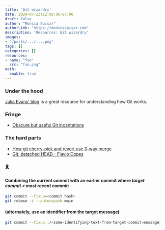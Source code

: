 ```yaml
---
title: 'Git wizardry'
date: 2024-07-23T12:08:06-07:00
draft: false
author: "Monica Spisar"
authorLink: "https://monicaspisar.com"
description: 'Resources: Git wizardry'
images: 
- "/posts/.../....png"
tags: []
categories: []
resources:
- name: "foo"
  src: "foo.png"
math:
  enable: true
---
```

### Under the hood
[Julia Evans' blog](https://jvns.ca/categories/git/ "Git") is a great resource for understanding how Git works.

### Fringe
- [Obscure but useful Git incantations](https://legends2k.github.io/note/git_nuances/)

### The hard parts

- [How git cherry\-pick and revert use 3\-way merge](https://jvns.ca/blog/2023/11/10/how-cherry-pick-and-revert-work/)
- [Git, detached HEAD - Flavio Copes](https://flaviocopes.com/git-detached-head/)

### &#127895;

#### Combining the current commit with an earlier commit where _target commit < most recent commit_:
```bash
git commit --fixup=<commit hash>
git rebase -i --autosquash main
```
#### (alternately, use an identifier from the target message)
```bash
git commit --fixup :/<some-identifying-text-from-target-commit-message>
```
